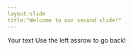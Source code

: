 ```yaml
---
layout:slide
title:"Welcome to our second slide!"
---
```

Your text
Use the left assrow to go back!
